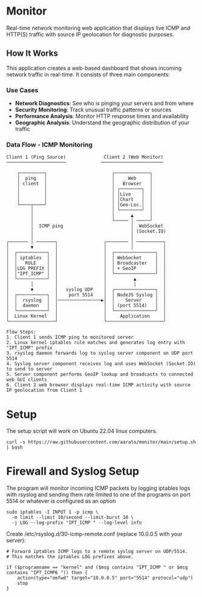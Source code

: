 # Monitor
Real-time network monitoring web application that displays live ICMP and HTTP(S) traffic with source IP geolocation for diagnostic purposes.

## How It Works

This application creates a web-based dashboard that shows incoming network traffic in real-time. It consists of three main components:

### Use Cases
- **Network Diagnostics**: See who is pinging your servers and from where
- **Security Monitoring**: Track unusual traffic patterns or sources
- **Performance Analysis**: Monitor HTTP response times and availability
- **Geographic Analysis**: Understand the geographic distribution of your traffic


### Data Flow - ICMP Monitoring

```
Client 1 (Ping Source)              Client 2 (Web Monitor)
──────────────────────             ───────────────────────

    ┌─────────┐                        ┌─────────────┐
    │  ping   │                        │     Web     │
    │ client  │                        │   Browser   │
    │         │                        │ ┌────────┐  │     
    │         │                        │ │Live    │  │     
    │         │                        │ │Chart   │  │     
    └────┬────┘                        │ │Geo-Loc.│  │     
         │                             │ └────────┘  │     
         │                             │      ▲      │
         │                             └───── │ ─────┘     
         │  ICMP ping                         │  WebSocket 
         │                                    │ (Socket.IO)
         │                                    │            
┌─────── │ ───────┐                 ┌──────── │ ──────────┐
│        ▼        │                 │         │           │
│  ┌───────────┐  │                 │  ┌───────────────┐  │ 
│  │ iptables  │  │                 │  │ WebSocket     │  │ 
│  │   RULE    │  │                 │  │ Broadcaster   │  │ 
│  │LOG PREFIX │  │                 │  │ + GeoIP       │  │
│  │"IPT_ICMP" │  │                 │  └───────────────┘  │
│  └───────────┘  │                 │          ▲          │
│        │        │                 │          │          │
│        ▼        │   syslog UDP    │  ┌───────────────┐  │
│  ┌───────────┐  │    port 5514    │  │ NodeJS Syslog │  │
│  │  rsyslog  │  │────────────────▶│  │    Server     │  │
│  │  daemon   │  │                 │  │ (port 5514)   │  │
│  └───────────┘  │                 │  └───────────────┘  │ 
│  Linux Kernel   │                 │     Application     │
└─────────────────┘                 └─────────────────────┘                 

Flow Steps:
1. Client 1 sends ICMP ping to monitored server
2. Linux kernel iptables rule matches and generates log entry with "IPT_ICMP" prefix  
3. rsyslog daemon forwards log to syslog server component on UDP port 5514
4. Syslog server component receives log and uses WebSocket (Socket.IO) to send to server
5. Server component performs GeoIP lookup and broadcasts to connected web GUI clients
6. Client 2 web browser displays real-time ICMP activity with source IP geolocation from Client 1
```


# Setup
The setup script will work on Ubuntu 22.04 linux computers.
```
curl -s https://raw.githubusercontent.com/aarato/monitor/main/setup.sh | bash
```
# Firewall and Syslog Setup
The program will monitor incoming ICMP packets by logging iptables logs with rsyslog and sending them rate limited to one of the programs on port 5514 or whatever is configured as an option
```
sudo iptables -I INPUT 1 -p icmp \
  -m limit --limit 10/second --limit-burst 10 \
  -j LOG --log-prefix "IPT_ICMP " --log-level info
```
Create /etc/rsyslog.d/30-icmp-remote.conf (replace 10.0.0.5 with your server):
```
# Forward iptables ICMP logs to a remote syslog server on UDP/5514.
# This matches the iptables LOG prefixes above.

if ($programname == "kernel" and ($msg contains "IPT_ICMP " or $msg contains "IPT_ICMP6 ")) then {
    action(type="omfwd" target="10.0.0.5" port="5514" protocol="udp")
    stop
}
```